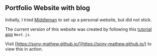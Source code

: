 ## Portfolio Website with blog

Initially, I tried [Middleman](https://middlemanapp.com/) to set up a personal website, but did not stick.   

The current version of this website was created by following this [tutorial app](https://nextjs.org/learn) `Next.js`.   

Visit [https://sony-mathew.github.io/](https://sony-mathew.github.io/) to view this in action.
